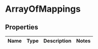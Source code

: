 # ArrayOfMappings

## Properties
Name | Type | Description | Notes
------------ | ------------- | ------------- | -------------
